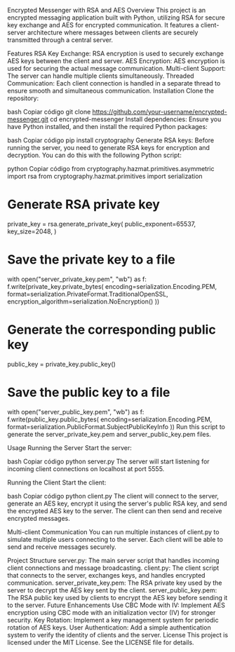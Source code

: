 Encrypted Messenger with RSA and AES
Overview
This project is an encrypted messaging application built with Python, utilizing RSA for secure key exchange and AES for encrypted communication. It features a client-server architecture where messages between clients are securely transmitted through a central server.

Features
RSA Key Exchange: RSA encryption is used to securely exchange AES keys between the client and server.
AES Encryption: AES encryption is used for securing the actual message communication.
Multi-client Support: The server can handle multiple clients simultaneously.
Threaded Communication: Each client connection is handled in a separate thread to ensure smooth and simultaneous communication.
Installation
Clone the repository:

bash
Copiar código
git clone https://github.com/your-username/encrypted-messenger.git
cd encrypted-messenger
Install dependencies:
Ensure you have Python installed, and then install the required Python packages:

bash
Copiar código
pip install cryptography
Generate RSA keys:
Before running the server, you need to generate RSA keys for encryption and decryption. You can do this with the following Python script:

python
Copiar código
from cryptography.hazmat.primitives.asymmetric import rsa
from cryptography.hazmat.primitives import serialization

# Generate RSA private key
private_key = rsa.generate_private_key(
    public_exponent=65537,
    key_size=2048,
)

# Save the private key to a file
with open("server_private_key.pem", "wb") as f:
    f.write(private_key.private_bytes(
        encoding=serialization.Encoding.PEM,
        format=serialization.PrivateFormat.TraditionalOpenSSL,
        encryption_algorithm=serialization.NoEncryption()
    ))

# Generate the corresponding public key
public_key = private_key.public_key()

# Save the public key to a file
with open("server_public_key.pem", "wb") as f:
    f.write(public_key.public_bytes(
        encoding=serialization.Encoding.PEM,
        format=serialization.PublicFormat.SubjectPublicKeyInfo
    ))
Run this script to generate the server_private_key.pem and server_public_key.pem files.

Usage
Running the Server
Start the server:

bash
Copiar código
python server.py
The server will start listening for incoming client connections on localhost at port 5555.

Running the Client
Start the client:

bash
Copiar código
python client.py
The client will connect to the server, generate an AES key, encrypt it using the server's public RSA key, and send the encrypted AES key to the server. The client can then send and receive encrypted messages.

Multi-client Communication
You can run multiple instances of client.py to simulate multiple users connecting to the server. Each client will be able to send and receive messages securely.

Project Structure
server.py: The main server script that handles incoming client connections and message broadcasting.
client.py: The client script that connects to the server, exchanges keys, and handles encrypted communication.
server_private_key.pem: The RSA private key used by the server to decrypt the AES key sent by the client.
server_public_key.pem: The RSA public key used by clients to encrypt the AES key before sending it to the server.
Future Enhancements
Use CBC Mode with IV: Implement AES encryption using CBC mode with an initialization vector (IV) for stronger security.
Key Rotation: Implement a key management system for periodic rotation of AES keys.
User Authentication: Add a simple authentication system to verify the identity of clients and the server.
License
This project is licensed under the MIT License. See the LICENSE file for details.

